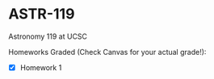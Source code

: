 # ASTR-119
Astronomy 119 at UCSC

Homeworks Graded (Check Canvas for your actual grade!):
 - [x] Homework 1
